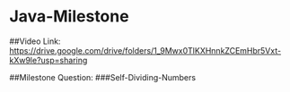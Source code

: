 # Java-Milestone

##Video Link:
https://drive.google.com/drive/folders/1_9Mwx0TlKXHnnkZCEmHbr5Vxt-kXw9le?usp=sharing

##Milestone Question:
###Self-Dividing-Numbers

